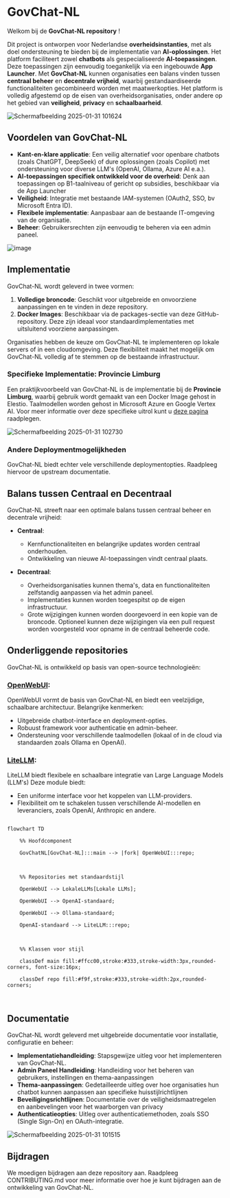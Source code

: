 # GovChat-NL

Welkom bij de **GovChat-NL repository** ! 

Dit project is ontworpen voor Nederlandse **overheidsinstanties**, met als doel ondersteuning te bieden bij de implementatie van **AI-oplossingen**. Het platform faciliteert zowel **chatbots** als gespecialiseerde **AI-toepassingen**. Deze toepassingen zijn eenvoudig toegankelijk via een ingebouwde **App Launcher**. Met **GovChat-NL** kunnen organisaties een balans vinden tussen **centraal beheer** en **decentrale vrijheid**, waarbij gestandaardiseerde functionaliteiten gecombineerd worden met maatwerkopties. Het platform is volledig afgestemd op de eisen van overheidsorganisaties, onder andere op het gebied van **veiligheid**, **privacy** en **schaalbaarheid**. 

![Schermafbeelding 2025-01-31 101624](https://github.com/user-attachments/assets/6a5b689e-5804-47d0-8ce2-85a3275ea857)

## Voordelen van GovChat-NL 

- **Kant-en-klare applicatie**: Een veilig alternatief voor openbare chatbots (zoals ChatGPT, DeepSeek) of dure oplossingen (zoals Copilot) met ondersteuning voor diverse LLM's (OpenAI, Ollama, Azure AI e.a.). 
- **AI-toepassingen specifiek ontwikkeld voor de overheid**: Denk aan toepassingen op B1-taalniveau of gericht op subsidies, beschikbaar via de App Launcher 
- **Veiligheid**: Integratie met bestaande IAM-systemen (OAuth2, SSO, bv Microsoft Entra ID). 
- **Flexibele implementatie**: Aanpasbaar aan de bestaande IT-omgeving van de organisatie. 
- **Beheer**: Gebruikersrechten zijn eenvoudig te beheren via een admin paneel.

![image](https://github.com/user-attachments/assets/04da966a-05c2-4a95-ad8c-f0de95dcb60c)

## Implementatie 

GovChat-NL wordt geleverd in twee vormen: 

1. **Volledige broncode**: Geschikt voor uitgebreide en onvoorziene aanpassingen en te vinden in deze repository. 
2. **Docker Images**: Beschikbaar via de packages-sectie van deze GitHub-repository. Deze zijn ideaal voor standaardimplementaties met uitsluitend voorziene aanpassingen. 

Organisaties hebben de keuze om GovChat-NL te implementeren op lokale servers of in een cloudomgeving. Deze flexibiliteit maakt het mogelijk om GovChat-NL volledig af te stemmen op de bestaande infrastructuur. 

### Specifieke Implementatie: Provincie Limburg 

Een praktijkvoorbeeld van GovChat-NL is de implementatie bij de **Provincie Limburg**, waarbij gebruik wordt gemaakt van een Docker Image gehost in Elestio. Taalmodellen worden gehost in Microsoft Azure en Google Vertex AI. Voor meer informatie over deze specifieke uitrol kunt u [deze pagina](/docs/ProvincieLimburg.md) raadplegen. 

![Schermafbeelding 2025-01-31 102730](https://github.com/user-attachments/assets/ac30f57d-fdfa-4cf6-a1da-abb56dad1ad7)

### Andere Deploymentmogelijkheden 

GovChat-NL biedt echter vele verschillende deploymentopties. Raadpleeg hiervoor de upstream documentatie. 

## Balans tussen Centraal en Decentraal 

GovChat-NL streeft naar een optimale balans tussen centraal beheer en decentrale vrijheid: 

- **Centraal**:  
   - Kernfunctionaliteiten en belangrijke updates worden centraal onderhouden. 
   - Ontwikkeling van nieuwe AI-toepassingen vindt centraal plaats. 

- **Decentraal**:  
   - Overheidsorganisaties kunnen thema's, data en functionaliteiten zelfstandig aanpassen via het admin paneel. 
   - Implementaties kunnen worden toegespitst op de eigen infrastructuur. 
   - Grote wijzigingen kunnen worden doorgevoerd in een kopie van de broncode. Optioneel kunnen deze wijzigingen via een pull request worden voorgesteld voor opname in de centraal beheerde code. 

## Onderliggende repositories 

GovChat-NL is ontwikkeld op basis van open-source technologieën: 

### [OpenWebUI](https://github.com/open-webui/open-webui):  

OpenWebUI vormt de basis van GovChat-NL en biedt een veelzijdige, schaalbare architectuur. Belangrijke kenmerken: 
- Uitgebreide chatbot-interface en deployment-opties. 
- Robuust framework voor authenticatie en admin-beheer. 
- Ondersteuning voor verschillende taalmodellen (lokaal of in de cloud via standaarden zoals Ollama en OpenAI). 

 

### [LiteLLM](https://github.com/BerriAI/litellm): 

LiteLLM biedt flexibele en schaalbare integratie van Large Language Models (LLM's) Deze module biedt: 
- Een uniforme interface voor het koppelen van LLM-providers. 
- Flexibiliteit om te schakelen tussen verschillende AI-modellen en leveranciers, zoals OpenAI, Anthropic en andere. 

```mermaid 

flowchart TD 

    %% Hoofdcomponent 

    GovChatNL[GovChat-NL]:::main --> |fork| OpenWebUI:::repo; 

 

    %% Repositories met standaardstijl 

    OpenWebUI --> LokaleLLMs[Lokale LLMs]; 

    OpenWebUI --> OpenAI-standaard; 

    OpenWebUI --> Ollama-standaard; 

    OpenAI-standaard --> LiteLLM:::repo; 

 

    %% Klassen voor stijl 

    classDef main fill:#ffcc00,stroke:#333,stroke-width:3px,rounded-corners, font-size:16px; 

    classDef repo fill:#f9f,stroke:#333,stroke-width:2px,rounded-corners; 

 

``` 

## Documentatie 

GovChat-NL wordt geleverd met uitgebreide documentatie voor installatie, configuratie en beheer: 

- **Implementatiehandleiding**: Stapsgewijze uitleg voor het implementeren van GovChat-NL.  
- **Admin Paneel Handleiding**: Handleiding voor het beheren van gebruikers, instellingen en thema-aanpassingen 
- **Thema-aanpassingen**: Gedetailleerde uitleg over hoe organisaties hun chatbot kunnen aanpassen aan specifieke huisstijlrichtlijnen 
- **Beveiligingsrichtlijnen**: Documentatie over de veiligheidsmaatregelen en aanbevelingen voor het waarborgen van privacy 
- **Authenticatieopties**: Uitleg over authenticatiemethoden, zoals SSO (Single Sign-On) en OAuth-integratie.

![Schermafbeelding 2025-01-31 101515](https://github.com/user-attachments/assets/79baef23-a1ee-428e-83f3-95764d0e871a)

## Bijdragen 

We moedigen bijdragen aan deze repository aan. Raadpleeg CONTRIBUTING.md voor meer informatie over hoe je kunt bijdragen aan de ontwikkeling van GovChat-NL. 
